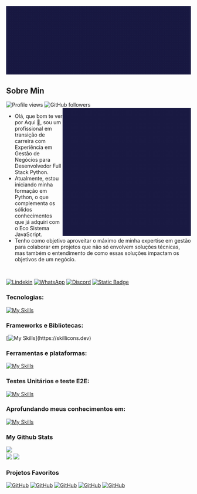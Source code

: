 
  
<div align="center">
<img src="https://github.com/emmanuelmarcosdeoliveira/servidor-estatico/blob/main/github/emmanuelOliveira.gif" /><br>
</div>

## Sobre Min 

 
  <div align="left">
<img src="https://komarev.com/ghpvc/?username=emmanuelmarcosdeoliveira&color=yellow" alt="Profile views" />
<img alt="GitHub followers" src="https://img.shields.io/github/followers/emmanuelmarcosdeoliveira">
  </div>



<img align="right" width="350" src="https://github.com/emmanuelmarcosdeoliveira/servidor-estatico/blob/main/github/box.gif" />  


<div>
  <ul>
<li>	Olá,  que bom te ver por Aqui 🖖, sou um profissional em transição de carreira com Experiência em Gestão de Negócios para Desenvolvedor Full Stack Python.</li>
<li>Atualmente, estou iniciando minha formação em Python, o que complementa os sólidos conhecimentos que já adquiri com o Eco Sistema JavaScript.</li>	
<li>Tenho como objetivo aproveitar o máximo de minha expertise em gestão para colaborar em projetos que não só envolvem soluções técnicas, mas também o entendimento de como essas soluções impactam os objetivos de um negócio.</li>

</ul>
  </div>                 

<br>

[![Lindekin](https://img.shields.io/badge/--path?style=social&logo=Linkedin&logoColor=%230664C1&logoSize=auto&label=Linkedin&labelColor=%23fff&cacheSeconds=https%3A%2F%2Fwww.linkedin.com%2Fin%2Femmanuel-marcos-oliveira%2F)](https://www.linkedin.com/in/emmanuel-marcos-oliveira/)
[![WhatsApp](https://img.shields.io/badge/--path?style=social&logo=WhatsApp&logoColor=%231F3833&logoSize=auto&label=WhatsApp&color=%23fff&cacheSeconds=https%3A%2F%2Fwa.me%2F5511968336094
)](https://wa.me/5511968336094)
[![Discord](https://img.shields.io/badge/--path?style=social&logo=discord&logoSize=auto&label=Discord&color=%23fff&cacheSeconds=https%3A%2F%2Fdiscord.com%2Finvite%2FjabEup5kEr
)](https://discord.com/invite/jabEup5kEr)
<a href="mailto:emmanuelmarcosdeoliveira@gmail.com"><img alt="Static Badge" src="https://img.shields.io/badge/--path?style=social&logo=Gmail&logoSize=auto&label=Gmail&cacheSeconds=--query&link=mailto%3Adev-oliveira%40outlook.com.br%22"> </a>

</div>   
   
### Tecnologias:
   [![My Skills](https://skillicons.dev/icons?i=html,css,js,typescript,sass,less,bootstrap,gulp,git,github)](https://skillicons.dev)
       
### Frameworks e Bibliotecas:             
   [![My Skills](https://skillicons.dev/icons?i=vue,react,styledcomponents,tailwind,redux,vite,)](https://skillicons.dev)

### Ferramentas e plataformas:
   [![My Skills](https://skillicons.dev/icons?i=vscode,linux,bash,pnpm,yarn,npm,vim,vercel,figma)](https://skillicons.dev)

### Testes Unitários e teste E2E:
[![My Skills](https://skillicons.dev/icons?i=jest,cypress)](https://skillicons.dev)

### Aprofundando meus conhecimentos em:
   [![My Skills](https://skillicons.dev/icons?i=next,tailwind,nodejs,nest,prisma,postgres,mongodb,mysql,python)](https://skillicons.dev)


### My Github Stats
    
<img width='360' src="https://github-readme-stats.vercel.app/api/top-langs/?username=emmanuelmarcosdeoliveira&theme=react&show_icons=true&hide_border=true&layout=compact" />  

<div>
<img height='160' src="https://github-readme-stats.vercel.app/api?username=emmanuelmarcosdeoliveira&theme=react&show_icons=true&hide_border=true&count_private=true" />
<img height='160'  src="https://github-readme-streak-stats.herokuapp.com/?user=emmanuelmarcosdeoliveira&theme=react&hide_border=true" /> 
</div>


### Projetos Favoritos

<!--<table aling="center">
<tr>
<tr align="center">
<th  colspan="2">Meus Projetos Favoritos</th>
</tr>
<td>
<div>
<a href="https://github.com/emmanuelmarcosdeoliveira/bikcraft"><img   alt="GitHub" src="https://github-readme-stats.vercel.app/api/pin/?username=emmanuelmarcosdeoliveira&show_icons=true&theme=react&repo=bikcraft"/></a>
</div>
<div>
<a href="https://github.com/emmanuelmarcosdeoliveira/portfolio-github"><img   alt="GitHub" src="https://github-readme-stats.vercel.app/api/pin/?username=emmanuelmarcosdeoliveira&show_icons=true&theme=react&repo=portfolio-github"/></a>
</div>
</td>
<td>
<div>
<a href="https://github.com/emmanuelmarcosdeoliveira/animais-fantasticos"><img   alt="GitHub" src="https://github-readme-stats.vercel.app/api/pin/?username=emmanuelmarcosdeoliveira&show_icons=true&theme=react&repo=animais-fantasticos"/></a>
</div>
<div>
<a href="https://github.com/emmanuelmarcosdeoliveira/to-do_vue_ebac"><img   alt="GitHub" src="https://github-readme-stats.vercel.app/api/pin/?username=emmanuelmarcosdeoliveira&show_icons=true&theme=react&repo=to-do_vue_ebac"/></a>
</div>
</td>
</tr>
<table>
-->
<a href="https://github.com/emmanuelmarcosdeoliveira/bikcraft"><img   alt="GitHub" src="https://github-readme-stats.vercel.app/api/pin/?username=emmanuelmarcosdeoliveira&show_icons=true&theme=react&repo=bikcraft"/></a>
<a href="https://github.com/emmanuelmarcosdeoliveira/animais-fantasticos"><img   alt="GitHub" src="https://github-readme-stats.vercel.app/api/pin/?username=emmanuelmarcosdeoliveira&show_icons=true&theme=react&repo=animais-fantasticos"/></a>
<a href="https://github.com/emmanuelmarcosdeoliveira/contac-list"><img   alt="GitHub" src="https://github-readme-stats.vercel.app/api/pin/?username=emmanuelmarcosdeoliveira&show_icons=true&theme=react&repo=contac-list"/></a>
<a href="https://github.com/emmanuelmarcosdeoliveira/eplay"><img   alt="GitHub" src="https://github-readme-stats.vercel.app/api/pin/?username=emmanuelmarcosdeoliveira&show_icons=true&theme=react&repo=eplay"/></a>
<a href="https://github.com/emmanuelmarcosdeoliveira/eplay"><img   alt="GitHub" src="https://github-readme-stats.vercel.app/api/pin/?username=emmanuelmarcosdeoliveira&show_icons=true&theme=react&repo=ofs-dogs"/></a>


